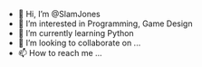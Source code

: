 - 👋 Hi, I’m @SlamJones
- 👀 I’m interested in Programming, Game Design
- 🌱 I’m currently learning Python
- 💞️ I’m looking to collaborate on ...
- 📫 How to reach me ...

<!---
SlamJones/SlamJones is a ✨ special ✨ repository because its `README.md` (this file) appears on your GitHub profile.
You can click the Preview link to take a look at your changes.
--->
